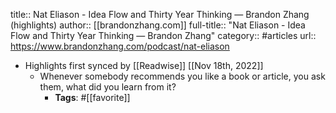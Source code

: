 title:: Nat Eliason - Idea Flow and Thirty Year Thinking — Brandon Zhang (highlights)
author:: [[brandonzhang.com]]
full-title:: "Nat Eliason - Idea Flow and Thirty Year Thinking — Brandon Zhang"
category:: #articles
url:: https://www.brandonzhang.com/podcast/nat-eliason

- Highlights first synced by [[Readwise]] [[Nov 18th, 2022]]
	- Whenever somebody recommends you like a book or article, you ask them, what did you learn from it?
		- **Tags**: #[[favorite]]